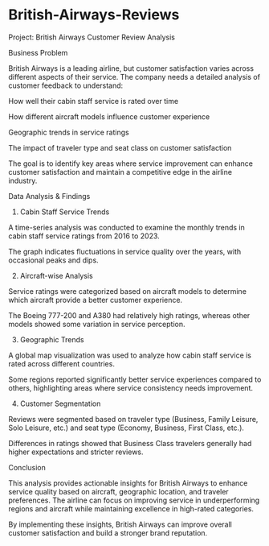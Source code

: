 # British-Airways-Reviews
Project: British Airways Customer Review Analysis

Business Problem

British Airways is a leading airline, but customer satisfaction varies across different aspects of their service. The company needs a detailed analysis of customer feedback to understand:

How well their cabin staff service is rated over time

How different aircraft models influence customer experience

Geographic trends in service ratings

The impact of traveler type and seat class on customer satisfaction

The goal is to identify key areas where service improvement can enhance customer satisfaction and maintain a competitive edge in the airline industry.

Data Analysis & Findings

1. Cabin Staff Service Trends

A time-series analysis was conducted to examine the monthly trends in cabin staff service ratings from 2016 to 2023.

The graph indicates fluctuations in service quality over the years, with occasional peaks and dips.

2. Aircraft-wise Analysis

Service ratings were categorized based on aircraft models to determine which aircraft provide a better customer experience.

The Boeing 777-200 and A380 had relatively high ratings, whereas other models showed some variation in service perception.

3. Geographic Trends

A global map visualization was used to analyze how cabin staff service is rated across different countries.

Some regions reported significantly better service experiences compared to others, highlighting areas where service consistency needs improvement.

4. Customer Segmentation

Reviews were segmented based on traveler type (Business, Family Leisure, Solo Leisure, etc.) and seat type (Economy, Business, First Class, etc.).

Differences in ratings showed that Business Class travelers generally had higher expectations and stricter reviews.

Conclusion

This analysis provides actionable insights for British Airways to enhance service quality based on aircraft, geographic location, and traveler preferences. The airline can focus on improving service in underperforming regions and aircraft while maintaining excellence in high-rated categories.

By implementing these insights, British Airways can improve overall customer satisfaction and build a stronger brand reputation.

